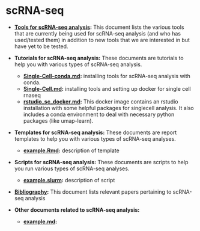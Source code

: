 # scRNA-seq

* **[Tools for scRNA-seq analysis](tools.md):** This document lists the various tools that are currently being used for scRNA-seq analysis (and who has used/tested them) in addition to new tools that we are interested in but have yet to be tested.

* **Tutorials for scRNA-seq analysis:** These documents are tutorials to help you with various types of scRNA-seq analysis.

  - **[Single-Cell-conda.md](https://github.com/hbc/knowledgebase/blob/master/research/scrnaseq/Single-Cell-conda.md):**  installing tools for scRNA-seq analysis with conda.
  - **[Single-Cell.md](https://github.com/hbc/knowledgebase/blob/master/research/scrnaseq/Single-Cell.md):** installing tools and setting up docker for single cell rnaseq
  - **[rstudio_sc_docker.md](https://github.com/hbc/knowledgebase/blob/master/research/scrnaseq/rstudio_sc_docker.md):**  This docker image contains an rstudio installation with some helpful packages for singlecell analysis. It also includes a conda environment to deal with necessary python packages (like umap-learn).

* **Templates for scRNA-seq analysis:** These documents are report templates to help you with various types of scRNA-seq analyses.
  - **[example.Rmd]():** description of template

* **Scripts for scRNA-seq analysis:** These documents are scripts to help you run various types of scRNA-seq analyses.
  - **[example.slurm]():** description of script
  
* **[Bibliography](bibliography.md):** This document lists relevant papers pertaining to scRNA-seq analysis

* **Other documents related to scRNA-seq analysis:** 
  - **[example.md]():** 
